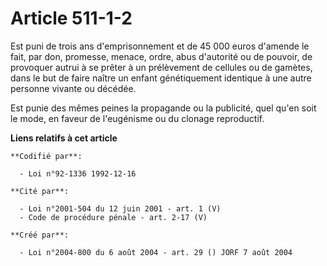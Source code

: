 # Article 511-1-2

Est puni de trois ans d'emprisonnement et de 45 000 euros d'amende le fait, par don, promesse, menace, ordre, abus d'autorité
ou de pouvoir, de provoquer autrui à se prêter à un prélèvement de cellules ou de gamètes, dans le but de faire naître un
enfant génétiquement identique à une autre personne vivante ou décédée.

Est punie des mêmes peines la propagande ou la publicité, quel qu'en soit le mode, en faveur de l'eugénisme ou du clonage
reproductif.

**Liens relatifs à cet article**

	**Codifié par**:

	  - Loi n°92-1336 1992-12-16

	**Cité par**:

	  - Loi n°2001-504 du 12 juin 2001 - art. 1 (V)
	  - Code de procédure pénale - art. 2-17 (V)

	**Créé par**:

	  - Loi n°2004-800 du 6 août 2004 - art. 29 () JORF 7 août 2004
